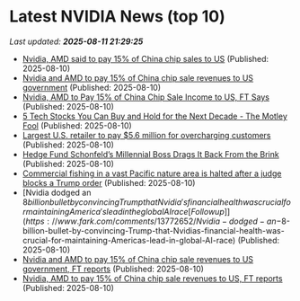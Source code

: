 # Latest NVIDIA News (top 10)
_Last updated: **2025-08-11 21:29:25**_

- [Nvidia, AMD said to pay 15% of China chip sales to US](https://biztoc.com/x/42a9d668475f443d) (Published: 2025-08-10)
- [Nvidia and AMD to pay 15% of China chip sale revenues to US government](https://biztoc.com/x/2881533afba70b36) (Published: 2025-08-10)
- [Nvidia, AMD to Pay 15% of China Chip Sale Income to US, FT Says](https://biztoc.com/x/bb5f4e61f689815e) (Published: 2025-08-10)
- [5 Tech Stocks You Can Buy and Hold for the Next Decade - The Motley Fool](https://slashdot.org/firehose.pl?op=view&amp;id=178636718) (Published: 2025-08-10)
- [Largest U.S. retailer to pay $5.6 million for overcharging customers](https://biztoc.com/x/179cdab9ea3ec90d) (Published: 2025-08-10)
- [Hedge Fund Schonfeld’s Millennial Boss Drags It Back From the Brink](https://biztoc.com/x/5b8f1e5d75e5ec2a) (Published: 2025-08-10)
- [Commercial fishing in a vast Pacific nature area is halted after a judge blocks a Trump order](https://biztoc.com/x/78d7f27458cba0e9) (Published: 2025-08-10)
- [Nvidia dodged an $8 billion bullet by convincing Trump that Nvidia's financial health was crucial for maintaining America's lead in the global AI race [Followup]](https://www.fark.com/comments/13772652/Nvidia-dodged-an-$8-billion-bullet-by-convincing-Trump-that-Nvidias-financial-health-was-crucial-for-maintaining-Americas-lead-in-global-AI-race) (Published: 2025-08-10)
- [Nvidia and AMD to pay 15% of China chip sale revenues to US government, FT reports](https://finance.yahoo.com/news/nvidia-amd-pay-15-china-205505245.html) (Published: 2025-08-10)
- [Nvidia, AMD to pay 15% of China chip sale revenues to US, FT reports](https://consent.yahoo.com/v2/collectConsent?sessionId=1_cc-session_a0403a0b-5d11-4f12-a2b2-ad19858d7139) (Published: 2025-08-10)
